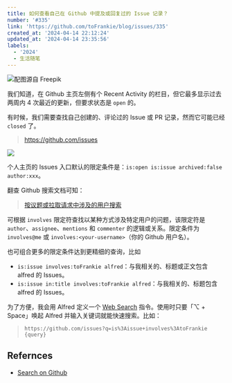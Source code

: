 ```yaml
---
title: 如何查看自己在 Github 中提及或回复过的 Issue 记录？
number: '#335'
link: 'https://github.com/toFrankie/blog/issues/335'
created_at: '2024-04-14 22:12:24'
updated_at: '2024-04-14 23:35:56'
labels:
  - '2024'
  - 生活随笔
---
```


![配图源自 Freepik](https://cdn.jsdelivr.net/gh/toFrankie/blog@main/images/2024/4/1713108869593.jpg)

我们知道，在 Github 主页左侧有个 Recent Activity 的栏目，但它最多显示过去两周内 4 次最近的更新，但要求状态是 `open` 的。

有时候，我们需要查找自己创建的、评论过的 Issue 或 PR 记录，然而它可能已经 `closed` 了。

> https://github.com/issues

![](https://cdn.jsdelivr.net/gh/toFrankie/blog@main/images/2024/4/1713103769217.png)

个人主页的 Issues 入口默认的限定条件是：`is:open is:issue archived:false author:xxx`。

翻查 Github 搜索文档可知：

> [按议题或拉取请求中涉及的用户搜索](https://docs.github.com/zh/search-github/searching-on-github/searching-issues-and-pull-requests#search-by-a-user-thats-involved-in-an-issue-or-pull-request)

可根据 `involves` 限定符查找以某种方式涉及特定用户的问题，该限定符是 `author`、`assignee`、`mentions` 和 `commenter` 的逻辑或关系。限定条件为 `involves@me` 或 `involves:<your-username>`（你的 Github 用户名）。

也可组合更多的限定条件达到更精细的查询，比如 

- `is:issue involves:toFrankie alfred`：与我相关的、标题或正文包含 alfred 的 Issues。
- `is:issue in:title involves:toFrankie alfred`：与我相关的、标题包含 alfred 的 Issues。

为了方便，我会用 Alfred 定义一个 [Web Search](https://www.alfredapp.com/help/features/web-search/) 指令。使用时只要「⌥ + Space」唤起 Alfred 并输入关键词就能快速搜索。比如：

> `https://github.com/issues?q=is%3Aissue+involves%3AtoFrankie {query}`

## Refernces

- [Search on Github](https://docs.github.com/zh/search-github)
